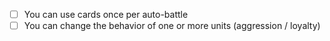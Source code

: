 
- [ ] You can use cards once per auto-battle 
- [ ] You can change the behavior of one or more units (aggression / loyalty)